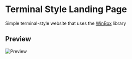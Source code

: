 # Terminal Style Landing Page

Simple terminal-style website that uses the [WinBox](https://github.com/nextapps-de/winbox) library

## Preview
![Preview](./img/preview.png)